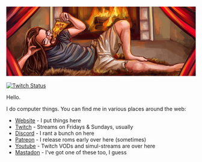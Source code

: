 <p align="center"><img src="https://raw.githubusercontent.com/zorchenhimer/zorchenhimer/master/github-banner.png" /></p>

<p><a href="https://www.twitch.tv/zorchenhimer" target="_blank"><img alt="Twitch Status" src="https://img.shields.io/twitch/status/zorchenhimer?style=for-the-badge"></a></p>

Hello.

I do computer things. You can find me in various places around the web:

* [Website](https//zorchenhimer.com) - I put things here
* [Twitch](https://www.twitch.tv/zorchenhimer) - Streams on Fridays & Sundays, usually
* [Discord](https://discord.gg/d5tpRSx) - I rant a bunch on here
* [Patreon](https://www.patreon.com/Zorchenhimer) - I release roms early over here (sometimes)
* [Youtube](https://www.youtube.com/@Zorchenhimer) - Twitch VODs and simul-streams are over here
* [Mastadon](https://mastodon.social/@Zorchenhimer) - I’ve got one of these too, I guess
